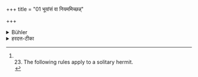 +++
title = "01 भूयांसं वा नियममिच्छन्न्"

+++

<details><summary>Bühler</summary>

1. If he desires (to perform) very great austerities, he (shall not make a hoard of grain, but) collect food every day only, morning and evening, in his vessel. [^1] 


[^1]:  23. The following rules apply to a solitary hermit.
</details>

<details><summary>हरदत्त-टीका</summary>

## सूत्रम्
भूयांसं वा नियममिच्छन्नन्वहमेव पात्रेण सायंप्रातरर्थमाहरेत् ॥ १ ॥  
### टिप्पनी
इदमेकाकिनो वानप्रस्थस्य । भूयासं नियममिच्छन्न सस्यं सञ्चिनुयात् । किं तर्हि ? अन्वहमेव पात्रेण येनकेनचित् सायंप्रातश्चाऽर्थमशनीयमात्रमाहरेत् वानप्रस्थेभ्य एव ॥१॥
</details>
